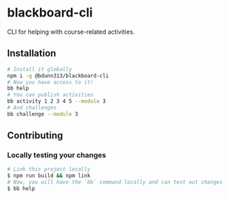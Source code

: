 # blackboard-cli

CLI for helping with course-related activities.

## Installation

```sh
# Install it globally
npm i -g @bdunn313/blackboard-cli
# Now you have access to it!
bb help
# You can publish activities
bb activity 1 2 3 4 5 --module 3
# And challenges
bb challenge --module 3
```

## Contributing

### Locally testing your changes

```sh
# Link this project locally
$ npm run build && npm link
# Now, you will have the `bb` command locally and can test out changes
$ bb help
```
